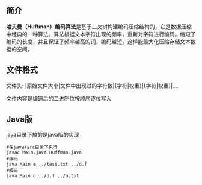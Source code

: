 ## 简介

**哈夫曼（Huffman）编码算法**是基于二叉树构建编码压缩结构的，它是数据压缩中经典的一种算法。算法根据文本字符出现的频率，重新对字符进行编码。缩短了编码的长度，并且保证了频率越高的词，编码越短，这样能最大化压缩存储文本数据的空间。

## 文件格式

文件头: |原始文件大小|文件中出现过的字符数|{字符|权重}|{字符|权重}|....

文件内容是编码后的二进制位按顺序逐位写入

## Java版

[java](./java)目录下放的是java版的实现

```shell
#在java/src目录下执行
javac Main.java Huffman.java 
#编码
java Main e ../test.txt ../d.f
#解码
java Main d ../d.f ../o.txt
```

